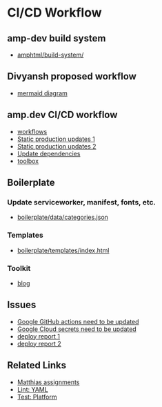 # CI/CD Workflow

## amp-dev build system
- [amphtml/build-system/](https://github.com/ampproject/amphtml/tree/main/build-system)

## Divyansh proposed workflow

- [mermaid diagram](https://mermaid.live/view#pako:eNqtVMtugzAQ_BXLEeKSVk164xZI1UtUqc2ViwEDVrGJwPShiH_vgiHg4EBV9ZDI7M7OzK5hzzjMI4odbFlnXyAmmHRQc0LIzvLkQD9oZjvIjmhQJfZaJWRKOW2iASlpH0yYfC7IKbX7eoiVaf7pFkSEKS0hLouKrsc5L-ecyQMJGpGYZOWQ5oQJVfpClBgnpaSF3QJq-IdfbVlw8EWvDQ-rfWM5P3EqJDyGrQIcgpYLRSpryMSUyKqgu0nEbSUQ9BC-55UcAy8c10l3LmmuHJxxWiT0AkaSJA7yMeTvNvcbH3d2Zgh0_94YvejVBDQMzUSifA_gX3Tn6t1tL91d0Xv_4dH7m0dP9_g48Xgt3ePfPIA_9PDVEcJMJLNXVg4Yjep1N6bqwPBFxuxrtziagVQrdG_hTbxTLjWjDqv53EwmZBBccDpVHjiU8oBd9udq_tRbtjJMeHsXM0GymRvWtPWLHtUam1P76xZHf719KV5jwMEWjGA5twvVx-3e9bF6F2NSZbIpqQFKKpkfv0WIuy2Kq1NEJN0zkhSEX0WfIibzAjvNOq5_AKcPHes)

## amp.dev CI/CD workflow

- [workflows](https://github.com/ampproject/amphtml/tree/main/.github/workflows)
- [Static production updates 1](https://github.com/ampproject/amp.dev/tree/future/.github)
- [Static production updates 2](https://github.com/ampproject/amp.dev/tree/future/.github/workflows)
- [Update dependencies](https://github.com/ampproject/amp.dev/tree/future/.husky)
- [toolbox](https://github.com/ampproject/amp.dev/tree/future/boilerplate)


## Boilerplate

### Update serviceworker, manifest, fonts, etc.

- [boilerplate/data/categories.json](https://github.com/ampproject/amp.dev/blob/future/boilerplate/data/categories.json)

### Templates

- [boilerplate/templates/index.html](https://github.com/ampproject/amp.dev/blob/future/boilerplate/templates/index.html)

### Toolkit

- [blog](https://blog.amp.dev/2019/08/08/announcing-amp-toolbox-1-0/)

## Issues

- [Google GitHub actions need to be updated](https://github.com/ampproject/amp.dev/issues/6302)
- [Google Cloud secrets need to be updated](https://github.com/ampproject/amp.dev/issues/6303)
- [deploy report 1](https://github.com/ampproject/amp.dev/runs/4615877272?check_suite_focus=true#step:10:11)
- [deploy report 2](https://github.com/ampproject/amp.dev/runs/5048813806?check_suite_focus=true#step:6:14)

## Related Links

- [Matthias assignments](https://github.com/ampproject/amp.dev/issues?q=assignee%3Amatthiasrohmer+is%3Aopen
)
- [Lint: YAML](https://github.com/ampproject/amp.dev/actions/workflows/lint-yaml.yaml)
- [Test: Platform](https://github.com/ampproject/amp.dev/actions/workflows/test-platform.yaml)

